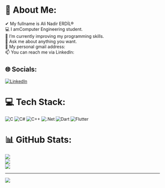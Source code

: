 # 💫 About Me:
 ✔ My fullname is Ali Nadir ERDİL®<br>💻 I amComputer Engineering student.<br>📖 I’m currently improving my programming skills.<br>💬 Ask me about anything you want.<br>📩 My personal gmail address: <br>📫 You can reach me via LinkedIn: <br>


## 🌐 Socials:
[![LinkedIn](https://img.shields.io/badge/LinkedIn-%230077B5.svg?logo=linkedin&logoColor=white)](https://linkedin.com/in/https://www.linkedin.com/in/ali-nadir-erdil-4b24a52b3/) 

# 💻 Tech Stack:
![C](https://img.shields.io/badge/c-%2300599C.svg?style=for-the-badge&logo=c&logoColor=white) ![C#](https://img.shields.io/badge/c%23-%23239120.svg?style=for-the-badge&logo=csharp&logoColor=white) ![C++](https://img.shields.io/badge/c++-%2300599C.svg?style=for-the-badge&logo=c%2B%2B&logoColor=white) ![.Net](https://img.shields.io/badge/.NET-5C2D91?style=for-the-badge&logo=.net&logoColor=white) ![Dart](https://img.shields.io/badge/dart-%230175C2.svg?style=for-the-badge&logo=dart&logoColor=white) ![Flutter](https://img.shields.io/badge/Flutter-%2302569B.svg?style=for-the-badge&logo=Flutter&logoColor=white)
# 📊 GitHub Stats:
![](https://github-readme-stats.vercel.app/api?username=AliNadirErdi&theme=dark&hide_border=false&include_all_commits=false&count_private=false)<br/>
![](https://github-readme-streak-stats.herokuapp.com/?user=AliNadirErdi&theme=dark&hide_border=false)<br/>
![](https://github-readme-stats.vercel.app/api/top-langs/?username=AliNadirErdi&theme=dark&hide_border=false&include_all_commits=false&count_private=false&layout=compact)

---
[![](https://visitcount.itsvg.in/api?id=AliNadirErdi&icon=0&color=0)](https://visitcount.itsvg.in)

<!-- Proudly created with GPRM ( https://gprm.itsvg.in ) -->

